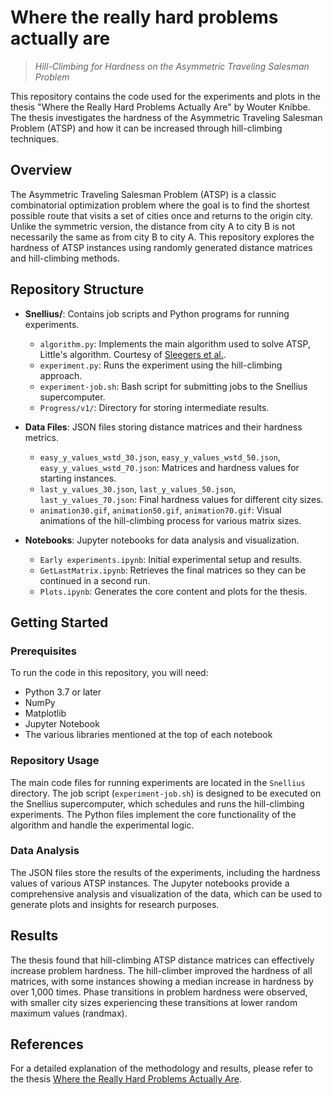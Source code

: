 # Where the really hard problems actually are
> *Hill-Climbing for Hardness on the Asymmetric Traveling Salesman Problem*

This repository contains the code used for the experiments and plots in the thesis "Where the Really Hard Problems Actually Are" by Wouter Knibbe. The thesis investigates the hardness of the Asymmetric Traveling Salesman Problem (ATSP) and how it can be increased through hill-climbing techniques.

## Overview

The Asymmetric Traveling Salesman Problem (ATSP) is a classic combinatorial optimization problem where the goal is to find the shortest possible route that visits a set of cities once and returns to the origin city. Unlike the symmetric version, the distance from city A to city B is not necessarily the same as from city B to city A. This repository explores the hardness of ATSP instances using randomly generated distance matrices and hill-climbing methods.

## Repository Structure

- **Snellius/**: Contains job scripts and Python programs for running experiments.
  - `algorithm.py`: Implements the main algorithm used to solve ATSP, Little's algorithm. Courtesy of [Sleegers et al.](https://github.com/Joeri1324/Littles-Algorithm-Sleegers-et-al.).
  - `experiment.py`: Runs the experiment using the hill-climbing approach.
  - `experiment-job.sh`: Bash script for submitting jobs to the Snellius supercomputer.
  - `Progress/v1/`: Directory for storing intermediate results.
  
- **Data Files**: JSON files storing distance matrices and their hardness metrics.
  - `easy_y_values_wstd_30.json`, `easy_y_values_wstd_50.json`, `easy_y_values_wstd_70.json`: Matrices and hardness values for starting instances.
  - `last_y_values_30.json`, `last_y_values_50.json`, `last_y_values_70.json`: Final hardness values for different city sizes.
  - `animation30.gif`, `animation50.gif`, `animation70.gif`: Visual animations of the hill-climbing process for various matrix sizes.

- **Notebooks**: Jupyter notebooks for data analysis and visualization.
  - `Early experiments.ipynb`: Initial experimental setup and results.
  - `GetLastMatrix.ipynb`: Retrieves the final matrices so they can be continued in a second run.
  - `Plots.ipynb`: Generates the core content and plots for the thesis.

## Getting Started

### Prerequisites

To run the code in this repository, you will need:
- Python 3.7 or later
- NumPy
- Matplotlib
- Jupyter Notebook
- The various libraries mentioned at the top of each notebook

### Repository Usage

The main code files for running experiments are located in the `Snellius` directory. The job script (`experiment-job.sh`) is designed to be executed on the Snellius supercomputer, which schedules and runs the hill-climbing experiments. The Python files implement the core functionality of the algorithm and handle the experimental logic.

### Data Analysis

The JSON files store the results of the experiments, including the hardness values of various ATSP instances. The Jupyter notebooks provide a comprehensive analysis and visualization of the data, which can be used to generate plots and insights for research purposes.

## Results

The thesis found that hill-climbing ATSP distance matrices can effectively increase problem hardness. The hill-climber improved the hardness of all matrices, with some instances showing a median increase in hardness by over 1,000 times. Phase transitions in problem hardness were observed, with smaller city sizes experiencing these transitions at lower random maximum values (randmax).

## References

For a detailed explanation of the methodology and results, please refer to the thesis [Where the Really Hard Problems Actually Are](https://github.com/WouterKnibbe/ATSP_hillForHard).
